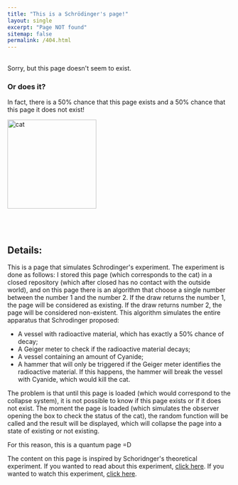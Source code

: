 ```yaml
---
title: "This is a Schrödinger's page!"
layout: single
excerpt: "Page NOT found"
sitemap: false
permalink: /404.html
---
```

<br />
Sorry, but this page doesn't seem to exist.


### Or does it?

In fact, there is a 50% chance that this page exists and a 50% chance that this page it does not exist!


<img src="{{ site.url }}{{ site.baseurl }}/images/GitHub-Mark.png" alt="cat" width="200" height="200">

<div id="text"></div>
<div id="text3"></div>
<div id="text2"></div>

<br />
<br />
<br />


## Details:

This is a page that simulates Schrodinger's experiment. The experiment is done as follows:
I stored this page (which corresponds to the cat) in a closed repository (which after closed has no contact with the outside world), and on this page there is an algorithm that choose a single number between the number 1 and the number 2.
If the draw returns the number 1, the page will be considered as existing.
If the draw returns number 2, the page will be considered non-existent.
This algorithm simulates the entire apparatus that Schrodinger proposed:
- A vessel with radioactive material, which has exactly a 50% chance of decay;
- A Geiger meter to check if the radioactive material decays;
- A vessel containing an amount of Cyanide;
- A hammer that will only be triggered if the Geiger meter identifies the radioactive material. If this happens, the hammer will break the vessel with Cyanide, which would kill the cat.

The problem is that until this page is loaded (which would correspond to the collapse system), it is not possible to know if this page exists or if it does not exist.
The moment the page is loaded (which simulates the observer opening the box to check the status of the cat), the random function will be called and the result will be displayed, which will collapse the page into a state of existing or not existing.

For this reason, this is a quantum page =D

The content on this page is inspired by Schoridnger's theoretical experiment.
If you wanted to read about this experiment, [click here](https://en.wikipedia.org/wiki/Schr%C3%B6dinger%27s_cat#:~:text=Schr%C3%B6dinger's%20cat%20is%20a%20thought,Copenhagen%20interpretation%20of%20quantum%20mechanics.).
If you wanted to watch this experiment, [click here](https://www.youtube.com/watch?v=CrxqTtiWxs4&feature=emb_logo).

<script>
var y = Math.floor((Math.random() * 2) + 1);
var textoQuantico;
var textoQuantico2;
var textoQuantico3;

if (y == 1) {
  textoQuantico = "Fortunately, the Geiger sensor did not measure any atom decay, and so the hammer was not fired, keeping the cyanide intact inside its flask.";
  textoQuantico2 = "So, luckily this page EXISTS!";
  textoQuantico3 = <br />;
} else  {
  textoQuantico = "Unfortunately, the Geiger sensor measured the decay of an atom, and then the hammer was fired which caused the cyanide-containing glass to break.";
  textoQuantico2 = "Thus, unfortunately this page does NOT EXIST!";
  textoQuantico3 = <br />;
}
</script>

<script>
document.getElementById("text").innerHTML = textoQuantico;
document.getElementById("text2").innerHTML = textoQuantico2;
document.getElementById("text3").innerHTML = textoQuantico3;
</script>

